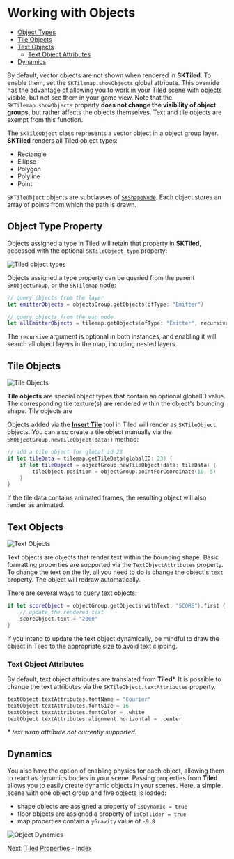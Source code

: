 # Working with Objects

- [Object Types](#object-types)
- [Tile Objects](#tile-objects)
- [Text Objects](#text-objects)
    - [Text Object Attributes](#text-object-attributes)
- [Dynamics](#dynamics)

By default, vector objects are not shown when rendered in **SKTiled**. To enable them, set the `SKTilemap.showObjects` global attribute. This override has the advantage of allowing you to work in your Tiled scene with objects visible, but not see them in your game view. Note that the `SKTilemap.showObjects` property **does not change the visibility of object groups**, but rather affects the objects themselves. Text and tile objects are exempt from this function.

The `SKTileObject` class represents a vector object in a object group layer. **SKTiled** renders all Tiled object types:

- Rectangle
- Ellipse
- Polygon
- Polyline
- Point

`SKTileObject` objects are subclasses of [`SKShapeNode`][skshapenode-url]. Each object stores an array of points from which the path is drawn.

## Object Type Property

Objects assigned a type in Tiled will retain that property in **SKTiled**, accessed with the optional `SKTileObject.type` property:

![Tiled object types](images/object_types.png)

Objects assigned a type property can be queried from the parent `SKObjectGroup`, or the `SKTilemap` node:

```swift
// query objects from the layer
let emitterObjects = objectsGroup.getObjects(ofType: "Emitter")

// query objects from the map node
let allEmitterObjects = tilemap.getObjects(ofType: "Emitter", recursive: true)
```

The `recursive` argument is optional in both instances, and enabling it will search all object layers in the map, including nested layers.


## Tile Objects

![Tile Objects](images/tile-objects-selected.gif)

**Tile objects** are special object types that contain an optional globalID value. The corresponding tile texture(s) are rendered within the object's bounding shape. Tile objects are 


Objects added via the [**Insert Tile**][insert-tile-url] tool in Tiled will render as `SKTileObject` objects. You can also create a tile object manually via the `SKObjectGroup.newTileObject(data:)` method:

```swift
// add a tile object for global id 23
if let tileData = tilemap.getTileData(globalID: 23) {
    if let tileObject = objectGroup.newTileObject(data: tileData) {
        tileObject.position = objectGroup.pointForCoordinate(10, 5)
    }
}
```

If the tile data contains animated frames, the resulting object will also render as animated.


## Text Objects

![Text Objects](images/text-objects.png)

Text objects are objects that render text within the bounding shape. Basic formatting properties are supported via the `TextObjectAttributes` property. To change the text on the fly, all you need to do is change the object's `text` property. The object will redraw automatically.

There are several ways to query text objects:

```swift
if let scoreObject = objectGroup.getObjects(withText: "SCORE").first {
    // update the rendered text
    scoreObject.text = "2000"
}
```

If you intend to update the text object dynamically, be mindful to draw the object in Tiled to the appropriate size to avoid text clipping.


### Text Object Attributes

By default, text object attributes are translated from **Tiled**\*. It is possible to change the text attributes via the `SKTileObject.textAttributes` property.

```swift
textObject.textAttributes.fontName = "Courier"
textObject.textAttributes.fontSize = 16
textObject.textAttributes.fontColor = .white
textObject.textAttributes.alignment.horizontal = .center
```

*\* text wrap attribute not currently supported.*



## Dynamics

You also have the option of enabling physics for each object, allowing them to react as dynamics bodies in your scene. Passing properties from **Tiled** allows you to easily create dynamic objects in your scenes. Here, a simple scene with one object group and five objects is loaded:

- shape objects are assigned a property of `isDynamic = true`
- floor objects are assigned a property of `isCollider = true`
- map properties contain a `yGravity` value of `-9.8`


![Object Dynamics](images/dynamic-objects.gif)


 Next: [Tiled Properties](tiled-properties.html) - [Index](Documentation.html)


[sktiled-doc-url]:https://mfessenden.github.io/SKTiled


<!--- Apple --->
[skshapenode-url]:https://developer.apple.com/documentation/spritekit/skshapenode

<!--- Tiled --->
[insert-tile-url]:http://doc.mapeditor.org/de/latest/manual/objects/#insert-tile
